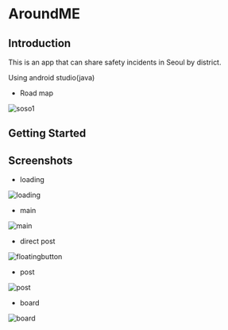 AroundME
========

Introduction
------------
This is an app that can share safety incidents in Seoul by district.

Using android studio(java)

* Road map

![soso1](https://user-images.githubusercontent.com/45625434/68874346-67458000-0744-11ea-91e9-e71ec2399c1f.JPG)

Getting Started
---------------

Screenshots
-----------

* loading

![loading](https://user-images.githubusercontent.com/45625434/68873997-d66ea480-0743-11ea-8f26-0432d8a27200.jpg)

* main

![main](https://user-images.githubusercontent.com/45625434/68873998-d66ea480-0743-11ea-9ef5-4bb6a83b61fd.jpg)

* direct post

![floatingbutton](https://user-images.githubusercontent.com/45625434/68873994-d66ea480-0743-11ea-999e-e51faa1e0038.jpg)

* post

![post](https://user-images.githubusercontent.com/45625434/68873999-d7073b00-0743-11ea-9c8a-dfff9f510b4f.jpg)

* board

![board](https://user-images.githubusercontent.com/45625434/68873992-d5d60e00-0743-11ea-9231-c48523a7ff5e.jpg)
